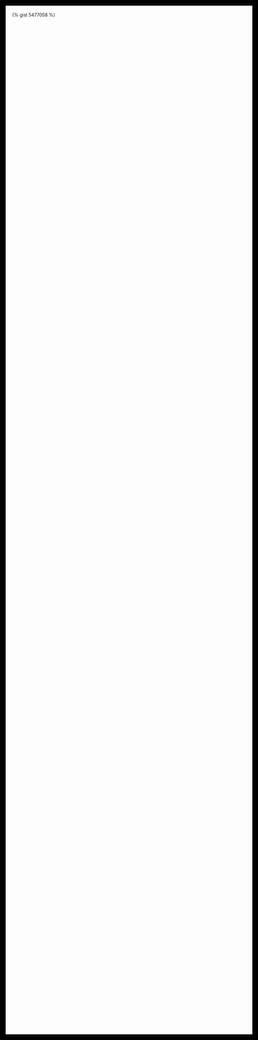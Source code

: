 ```yaml
---
template: default
---
```


Do you get the gist?

<div style="position: absolute; box-sizing: border-box; width: 100vw; height: 100vh; top: 0; left: 0; border: 10vw solid black; border-top-width: 10vh; border-bottom-width: 10vh; overflow: auto; padding: 20px;">
{% gist 5477058 %} 
</div>
